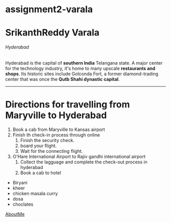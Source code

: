 # assignment2-varala
# SrikanthReddy Varala
###### Hyderabad

Hyderabad is the capital of **southern India** Telangana state. A major center for the technology industry, it's home to many upscale **restaurants and shops**. Its historic sites include Golconda Fort, a former diamond-trading center that was once the **Qutb Shahi dynastic capital**.

---


# Directions for travelling from Maryville to Hyderabad
1. Book a cab from Maryville to Kansas airport
2. Finish th check-in process through online
    1. Finish the security check.
    2. board your flight.
    3. Wait for the connecting flight.
3. O'Hare International Airport to Rajiv gandhi international airport
    1. Collect the lagguage and complete the check-out process in hyderabad
    2. Book a cab to hotel

* Biryani
* kheer
* chicken masala curry
* dosa
* choclates

[AboutMe](https://github.com/srikanthvarala/assignment2-varala/blob/main/AboutMe.md)